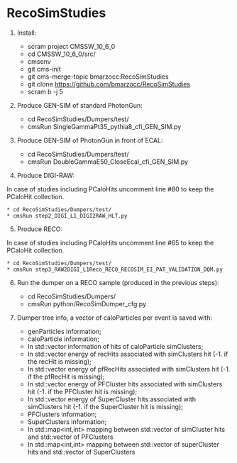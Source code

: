 # RecoSimStudies

1) Install:

    * scram project CMSSW_10_6_0
    * cd CMSSW_10_6_0/src/
    * cmsenv
    * git cms-init
    * git cms-merge-topic bmarzocc:RecoSimStudies 
    * git clone https://github.com/bmarzocc/RecoSimStudies
    * scram b -j 5

2) Produce GEN-SIM of standard PhotonGun:
    
    * cd RecoSimStudies/Dumpers/test/
    * cmsRun SingleGammaPt35_pythia8_cfi_GEN_SIM.py

3) Produce GEN-SIM of PhotonGun in front of ECAL:
    
    * cd RecoSimStudies/Dumpers/test/
    * cmsRun DoubleGammaE50_CloseEcal_cfi_GEN_SIM.py

4) Produce DIGI-RAW:
    
In case of studies including PCaloHits uncomment line #80 to keep the PCaloHit collection. 

    * cd RecoSimStudies/Dumpers/test/
    * cmsRun step2_DIGI_L1_DIGI2RAW_HLT.py

5) Produce RECO:

In case of studies including PCaloHits uncomment line #65 to keep the PCaloHit collection. 
    
    * cd RecoSimStudies/Dumpers/test/
    * cmsRun step3_RAW2DIGI_L1Reco_RECO_RECOSIM_EI_PAT_VALIDATION_DQM.py

6) Run the dumper on a RECO sample (produced in the previous steps):
    
    * cd RecoSimStudies/Dumpers/
    * cmsRun python/RecoSimDumper_cfg.py

7) Dumper tree info, a vector of caloParticles per event is saved with:
    
    * genParticles information;
    * caloParticle information;
    * In std::vector<float> information of hits of caloParticle simClusters;
    * In std::vector<float> energy of recHits associated with simClusters hit (-1. if the recHit is missing);
    * In std::vector<float> energy of pfRecHits associated with simClusters hit (-1. if the pfRecHit is missing);
    * In std::vector<float> energy of PFCluster hits associated with simClusters hit (-1. if the PFCluster hit is missing);
    * In std::vector<float> energy of SuperCluster hits associated with simClusters hit (-1. if the SuperCluster hit is missing);
    * PFClusters information;
    * SuperClusters information;
    * In std::map<int,int> mapping between std::vector<float> of simCluster hits and std::vector<float> of PFClusters
    * In std::map<int,int> mapping between std::vector<float> of superCluster hits and std::vector<float> of SuperClusters

